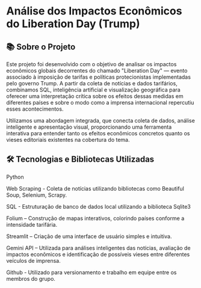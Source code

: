 # Análise dos Impactos Econômicos do Liberation Day (Trump)

## 📚 Sobre o Projeto

Este projeto foi desenvolvido com o objetivo de analisar os impactos econômicos globais decorrentes do chamado "Liberation Day" — evento associado à imposição de tarifas e políticas protecionistas implementadas pelo governo Trump. A partir da coleta de notícias e dados tarifários, combinamos SQL, inteligência artificial e visualização geográfica para oferecer uma interpretação crítica sobre os efeitos dessas medidas em diferentes países e sobre o modo como a imprensa internacional repercutiu esses acontecimentos.

Utilizamos uma abordagem integrada, que conecta coleta de dados, análise inteligente e apresentação visual, proporcionando uma ferramenta interativa para entender tanto os efeitos econômicos concretos quanto os vieses editoriais existentes na cobertura do tema.

## 🛠️ Tecnologias e Bibliotecas Utilizadas

Python

Web Scraping - Coleta de notícias utilizando bibliotecas como Beautiful Soup, Selenium, Scrapy.

SQL - Estruturação de banco de dados local utilizando a biblioteca Sqlite3

Folium – Construção de mapas interativos, colorindo países conforme a intensidade tarifária.

Streamlit – Criação de uma interface de usuário simples e intuitiva.

Gemini API – Utilizada para análises inteligentes das notícias, avaliação de impactos econômicos e identificação de possíveis vieses entre diferentes veículos de imprensa.

Github - Utilizado para versionamento e trabalho em equipe entre os membros do grupo.
